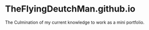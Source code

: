 # TheFlyingDeutchMan.github.io
The Culmination of my current knowledge to work as a mini portfolio.
